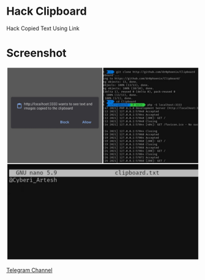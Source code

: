 # Hack Clipboard

Hack Copied Text Using Link

# Screenshot

<img src="https://raw.githubusercontent.com/dr0phoenix/Clipboard/main/screenshot.jpg" />

[Telegram Channel](https://t.me/cyberi_artesh)
